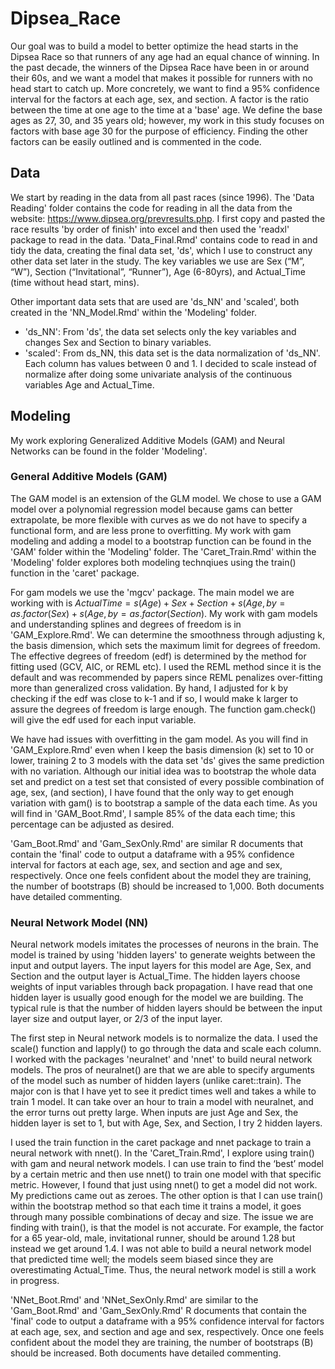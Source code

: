 # Dipsea_Race

Our goal was to build a model to better optimize the head starts in the Dipsea Race so that runners of any age had an equal chance of winning. In the past decade, the winners of the Dipsea Race have been in or around their 60s, and we want a model that makes it possible for runners with no head start to catch up.
More concretely, we want to find a 95% confidence interval for the factors at each age, sex, and section. A factor is the ratio between the time at one age to the time at a 'base' age. We define the base ages as 27, 30, and 35 years old; however, my work in this study focuses on factors with base age 30 for the purpose of efficiency. Finding the other factors can be easily outlined and is commented in the code.  

## Data 
We start by reading in the data from all past races (since 1996). The 'Data Reading' folder contains the code for reading in all the data from the website: https://www.dipsea.org/prevresults.php. I first copy and pasted the race results 'by order of finish' into excel and then used the 'readxl' package to read in the data. 'Data_Final.Rmd' contains code to read in and tidy the data, creating the final data set, 'ds', which I use to construct any other data set later in the study. The key variables we use are Sex (“M”, “W”), Section (“Invitational”, “Runner”), Age (6-80yrs), and Actual_Time (time without head start, mins). 

Other important data sets that are used are 'ds_NN' and 'scaled', both created in the 'NN_Model.Rmd' within the 'Modeling' folder. 

 * 'ds_NN': From 'ds', the data set selects only the key variables and changes Sex and Section to binary variables. 
 * 'scaled': From ds_NN, this data set is the data normalization of 'ds_NN'. Each column has values between 0 and 1. I decided to scale instead of normalize after doing some univariate analysis of the continuous variables Age and Actual_Time.   

## Modeling 
My work exploring Generalized Additive Models (GAM) and Neural Networks can be found in the folder 'Modeling'. 

### General Additive Models (GAM) 
The GAM model is an extension of the GLM model. We chose to use a GAM model over a polynomial regression model because gams can better extrapolate, be more flexible with curves as we do not have to specify a functional form, and are less prone to overfitting. My work with gam modeling and adding a model to a bootstrap function can be found in the 'GAM' folder within the 'Modeling' folder. The 'Caret_Train.Rmd' within the 'Modeling' folder explores both modeling technqiues using the train() function in the 'caret' package.  

For gam models we use the 'mgcv' package. The main model we are working with is $ActualTime = s(Age) + Sex + Section + s(Age, by = as.factor(Sex) + s(Age, by = as. factor(Section)$. My work with gam models and understanding splines and degrees of freedom is in 'GAM_Explore.Rmd'. We can determine the smoothness through adjusting k, the basis dimension, which sets the maximum limit for degrees of freedom. The effective degrees of freedom (edf) is determined by the method for fitting used (GCV, AIC, or REML etc). I used the REML method since it is the default and was recommended by papers since REML penalizes over-fitting more than generalized cross validation. By hand, I adjusted for k by checking if the edf was close to k-1 and if so, I would make k larger to assure the degrees of freedom is large enough. The function gam.check() will give the edf used for each input variable. 

We have had issues with overfitting in the gam model. As you will find in 'GAM_Explore.Rmd' even when I keep the basis dimension (k) set to 10 or lower, training 2 to 3 models with the data set 'ds' gives the same prediction with no variation. Although our initial idea was to bootstrap the whole data set and predict on a test set that consisted of every possible combination of age, sex, (and section), I have found that the only way to get enough variation with gam() is to bootstrap a sample of the data each time. As you will find in 'GAM_Boot.Rmd', I sample 85% of the data each time; this percentage can be adjusted as desired. 

'Gam_Boot.Rmd' and 'Gam_SexOnly.Rmd' are similar R documents that contain the 'final' code to output a dataframe with a 95% confidence interval for factors at each age, sex, and section and age and sex, respectively. Once one feels confident about the model they are training, the number of bootstraps (B) should be increased to 1,000. Both documents have detailed commenting. 


### Neural Network Model (NN) 
Neural network models imitates the processes of neurons in the brain. The model is trained by using 'hidden layers' to generate weights between the input and output layers. The input layers for this model are Age, Sex, and Section and the output layer is Actual_Time. The hidden layers choose weights of input variables through back propagation. I have read that one hidden layer is usually good enough for the model we are building. The typical rule is that the number of hidden layers should be between the input layer size and output layer, or $2/3$ of the input layer.

The first step in Neural network models is to normalize the data. I used the scale() function and lapply() to go through the data and scale each column. I worked with the packages 'neuralnet' and 'nnet' to build neural network models. The pros of neuralnet() are that we are able to specify arguments of the model such as number of hidden layers (unlike caret::train). The major con is that I have yet to see it predict times well and takes a while to train 1 model. It can take over an hour to train a model with neuralnet, and the error turns out pretty large. When inputs are just Age and Sex, the hidden layer is set to 1, but with Age, Sex, and Section, I try 2 hidden layers. 

I used the train function in the caret package and nnet package to train a neural network with nnet(). In the 'Caret_Train.Rmd', I explore using train() with gam and neural network models. I can use train to find the ‘best’ model by a certain metric and then use nnet() to train one model with that specific metric. However, I found that just using nnet() to get a model did not work. My predictions came out as zeroes. The other option is that I can use train() within the bootstrap method so that each time it trains a model, it goes through many possible combinations of decay and size. The issue we are finding with train(), is that the model is not accurate. For example, the factor for a 65 year-old, male, invitational runner, should be around 1.28 but instead we get around 1.4. I was not able to build a neural network model that predicted time well; the models seem biased since they are overestimating Actual_Time. Thus, the neural network model is still a work in progress. 

'NNet_Boot.Rmd' and 'NNet_SexOnly.Rmd' are similar to the 'Gam_Boot.Rmd' and 'Gam_SexOnly.Rmd' R documents that contain the 'final' code to output a dataframe with a 95% confidence interval for factors at each age, sex, and section and age and sex, respectively. Once one feels confident about the model they are training, the number of bootstraps (B) should be increased. Both documents have detailed commenting. 





